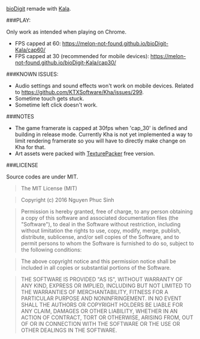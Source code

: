 
[bioDigit](https://play.google.com/store/apps/details?id=me.haza.biodigit) remade with [Kala](https://github.com/hazagames/Kala).

###PLAY:

Only work as intended when playing on Chrome.

- FPS capped at 60: https://melon-not-found.github.io/bioDigit-Kala/cap60/
- FPS capped at 30 (recommended for mobile devices): https://melon-not-found.github.io/bioDigit-Kala/cap30/

###KNOWN ISSUES:

- Audio settings and sound effects won't work on mobile devices. Related to https://github.com/KTXSoftware/Kha/issues/299.
- Sometime touch gets stuck.
- Sometime left click doesn't work.

###NOTES

- The game framerate is capped at 30fps when 'cap_30' is defined and building in release mode. Currently Kha is not yet implemented a way to limit rendering framerate so you will have to directly make change on Kha for that.
- Art assets were packed with [TexturePacker](https://www.codeandweb.com/texturepacker) free version.

###LICENSE

Source codes are under MIT.

>The MIT License (MIT)

>Copyright (c) 2016 Nguyen Phuc Sinh

>Permission is hereby granted, free of charge, to any person obtaining a copy
of this software and associated documentation files (the "Software"), to deal
in the Software without restriction, including without limitation the rights
to use, copy, modify, merge, publish, distribute, sublicense, and/or sell
copies of the Software, and to permit persons to whom the Software is
furnished to do so, subject to the following conditions:

>The above copyright notice and this permission notice shall be included in all
copies or substantial portions of the Software.

>THE SOFTWARE IS PROVIDED "AS IS", WITHOUT WARRANTY OF ANY KIND, EXPRESS OR
IMPLIED, INCLUDING BUT NOT LIMITED TO THE WARRANTIES OF MERCHANTABILITY,
FITNESS FOR A PARTICULAR PURPOSE AND NONINFRINGEMENT. IN NO EVENT SHALL THE
AUTHORS OR COPYRIGHT HOLDERS BE LIABLE FOR ANY CLAIM, DAMAGES OR OTHER
LIABILITY, WHETHER IN AN ACTION OF CONTRACT, TORT OR OTHERWISE, ARISING FROM,
OUT OF OR IN CONNECTION WITH THE SOFTWARE OR THE USE OR OTHER DEALINGS IN THE
SOFTWARE.
